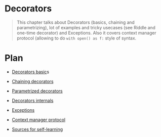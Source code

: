 # Decorators

> This chapter talks about Decorators \(basics, chaining and parametrizing\), lot of examples and tricky usecases \(see Riddle and one-time decorator\) and Exceptions. Also it covers context manager protocol \(allowing to do `with open() as f:` style of syntax.

# Plan

* [Decorators basic](/decorators/decoratos.md)s

* [Chaining decorators](/decorators/chaining-decorators.md)

* [Parametrized decorators](/decorators/parametrized-decorators.md)

* [Decorators internals](/decorators/decorators-internals.md)

* [Exceptions](/decorators/exceptions.md)

* [Context manager protocol](/decorators/context-manager-protocol.md)

* [Sources for self-learning](/styling/sources-for-self-learning.md)



